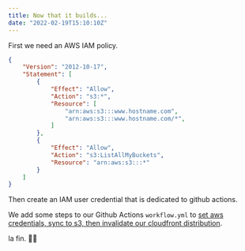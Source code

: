 ```yaml
---
title: Now that it builds...
date: "2022-02-19T15:10:10Z"
---
```


First we need an AWS IAM policy.

```json
{
    "Version": "2012-10-17",
    "Statement": [
        {
            "Effect": "Allow",
            "Action": "s3:*",
            "Resource": [
                "arn:aws:s3:::www.hostname.com",
                "arn:aws:s3:::www.hostname.com/*",
            ]
        },
        {
            "Effect": "Allow",
            "Action": "s3:ListAllMyBuckets",
            "Resource": "arn:aws:s3:::*"
        }
    ]
}
```
Then create an IAM user credential that is dedicated to github actions.

We add some steps to our Github Actions `workflow.yml` to [set aws credentials, sync to s3, then invalidate our cloudfront distribution](https://github.com/tommyorndorff/extra-ransom/blob/1fd05de5a13e889051581ef907119703a29d3b8b/.github/workflows/workflow.yml#L36).

la fin. 🧑‍🌾